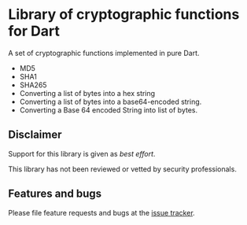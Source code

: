 # Library of cryptographic functions for Dart

A set of cryptographic functions implemented in pure Dart.

* MD5
* SHA1
* SHA265
* Converting a list of bytes into a hex string
* Converting a list of bytes into a base64-encoded string.
* Converting a Base 64 encoded String into list of bytes.

## Disclaimer

Support for this library is given as _best effort_.

This library has not been reviewed or vetted by security professionals.

## Features and bugs

Please file feature requests and bugs at the [issue tracker][tracker].

[tracker]: https://github.com/dart-lang/crypto/issues
